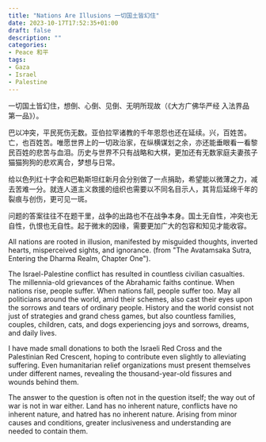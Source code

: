 ```yaml
---
title: "Nations Are Illusions 一切国土皆幻住"
date: 2023-10-17T17:52:35+01:00
draft: false
description: ""
categories:
- Peace 和平
tags:
- Gaza
- Israel
- Palestine
---
```


一切国土皆幻住，想倒、心倒、见倒、无明所现故（《大方广佛华严经 入法界品 第一品》）。

巴以冲突，平民死伤无数。亚伯拉罕诸教的千年恩怨也还在延续。兴，百姓苦。亡，也百姓苦。唯愿世界上的一切政治家，在纵横谋划之余，亦还能垂眼看一看黎民百姓的悲苦与血泪。历史与世界不只有战略和大棋，更加还有无数家庭夫妻孩子猫猫狗狗的悲欢离合，梦想与日常。

给以色列红十字会和巴勒斯坦红新月会分别做了一点捐助，希望能以微薄之力，减去苦难一分。就连人道主义救援的组织也需要以不同名目示人，其背后延绵千年的裂痕与创伤，更可见一斑。

问题的答案往往不在题干里，战争的出路也不在战争本身。国土无自性，冲突也无自性，仇恨也无自性。起于微末的因缘，需要更加广大的包容和知见才能收容。

All nations are rooted in illusion, manifested by misguided thoughts, inverted hearts, misperceived sights, and ignorance. (from "The Avatamsaka Sutra, Entering the Dharma Realm, Chapter One").

The Israel-Palestine conflict has resulted in countless civilian casualties. The millennia-old grievances of the Abrahamic faiths continue. When nations rise, people suffer. When nations fall, people suffer too. May all politicians around the world, amid their schemes, also cast their eyes upon the sorrows and tears of ordinary people. History and the world consist not just of strategies and grand chess games, but also countless families, couples, children, cats, and dogs experiencing joys and sorrows, dreams, and daily lives.

I have made small donations to both the Israeli Red Cross and the Palestinian Red Crescent, hoping to contribute even slightly to alleviating suffering. Even humanitarian relief organizations must present themselves under different names, revealing the thousand-year-old fissures and wounds behind them.

The answer to the question is often not in the question itself; the way out of war is not in war either. Land has no inherent nature, conflicts have no inherent nature, and hatred has no inherent nature. Arising from minor causes and conditions, greater inclusiveness and understanding are needed to contain them.